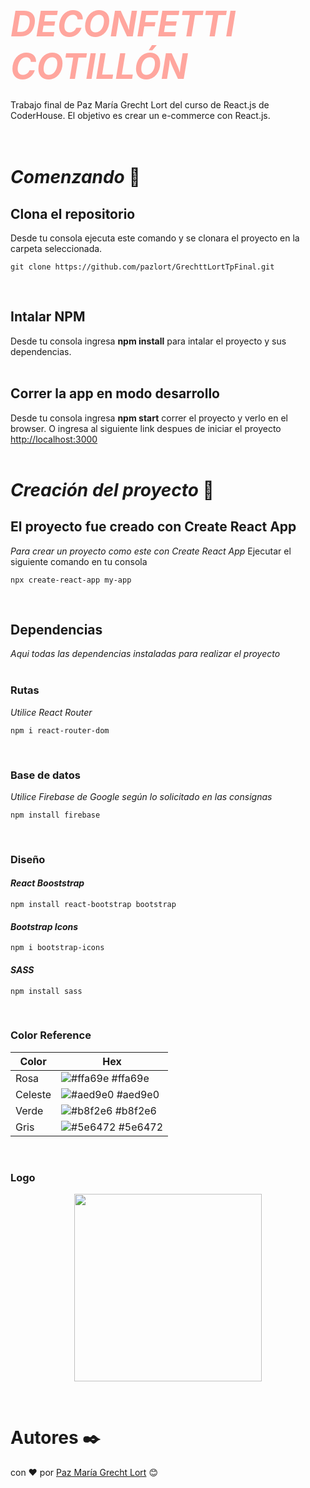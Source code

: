 # <span style="font-size:2em; color:#ffa69e">***DECONFETTI COTILLÓN***</span>

Trabajo final de Paz María Grecht Lort del curso de React.js de CoderHouse.
El objetivo es crear un e-commerce con React.js.
<br/>
<br/>
<br/>

  # ***Comenzando*** 🚀

## **Clona el repositorio**

Desde tu consola ejecuta este comando y se clonara el proyecto en la carpeta seleccionada.

    git clone https://github.com/pazlort/GrechttLortTpFinal.git
<br/>

## **Intalar NPM**

Desde tu consola ingresa **npm install** para intalar el proyecto y sus dependencias.
<br/>
<br/>

## **Correr la app en modo desarrollo**

Desde tu consola ingresa **npm start** correr el proyecto y verlo en el browser.
O ingresa al siguiente link despues de iniciar el proyecto [http://localhost:3000](http://localhost:3000)
<br/>
<br/>

# ***Creación del proyecto***  🔧
## **El proyecto fue creado con Create React App**

_Para crear un proyecto como este con Create React App_
Ejecutar el siguiente comando en tu consola

    npx create-react-app my-app
<br/>

## **Dependencias**
_Aqui todas las dependencias instaladas para realizar el proyecto_
<br/>
<br/>

### **Rutas**
_Utilice React Router_

    npm i react-router-dom
<br/>

### **Base de datos**
_Utilice Firebase de Google según lo solicitado en las consignas_

    npm install firebase
<br/>

### **Diseño**

#### *React Booststrap*
    npm install react-bootstrap bootstrap

#### *Bootstrap Icons*
    npm i bootstrap-icons

#### _SASS_
    npm install sass

<br/>

### **Color Reference**

| Color             | Hex                                                                |
| ----------------- | ------------------------------------------------------------------ |
| Rosa | ![#ffa69e](https://via.placeholder.com/10/ffa69e?text=+) #ffa69e |
| Celeste | ![#aed9e0](https://via.placeholder.com/10/aed9e0?text=+) #aed9e0 |
| Verde | ![#b8f2e6](https://via.placeholder.com/10/b8f2e6?text=+) #b8f2e6 |
| Gris | ![#5e6472](https://via.placeholder.com/10/5e6472?text=+) #5e6472 |
<br/>

### **Logo**
<div>
    <p style = 'text-align:center;'>
        <img src="https://firebasestorage.googleapis.com/v0/b/tp-final-coder.appspot.com/o/logo.png?alt=media&token=6e04de66-e43f-4ccc-817f-ec2f0ae300d4" width="300px">
    </p>
    </div>
<br/>

 # **Autores** ✒️
con ❤️ por [Paz María Grecht Lort](https://github.com/pazlort) 😊

